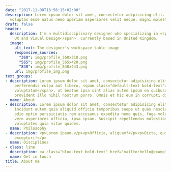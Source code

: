 ```yaml
---
date: "2017-11-08T16:56:15+02:00"
description: Lorem ipsum dolor sit amet, consectetur adipisicing elit. Dolores porro
  voluptas esse natus nemo aperiam asperiores velit neque, magni molestiae!
draft: false
header:
  description: I'm a multidisciplinary designer who specializing in <span class="blue-text">UI,
    UX and Visual Design</span>. Currently based in United Kingdom.
  image:
    alt_text: The designer's workspace table image
    responsive_sources:
      "360": img/profile_360x318.png
      "565": img/profile_565x420.png
      "848": img/profile_848x443.png
    url: img/profile_img.png
text_groups:
- description: Lorem ipsum dolor sit amet, consectetur adipisicing elit. Facilis saepe
    perferendis culpa aut libero, <span class="default-text bold-text">voluptatem
    voluptatum</span>, ut beatae ipsa sint alias autem ipsum ea quibusdam suscipit
    provident illo nihil nostrum porro. Omnis et hic eum in corrupti dicta cum fugiat!
  name: About
- description: Lorem ipsum dolor sit amet, consectetur adipisicing elit. Doloribus
    incidunt autem quia aliquid officia temporibus saepe ut quas nesciunt dolorum
    odio optio perspiciatis rem accusamus expedita nemo quis, fuga voluptatem. Corrupti
    vero asperiores officia, ipsa ipsam. Suscipit repellendus molestias, sint quas
    voluptates quia vitae quidem.
  name: Philosophy
- description: <p>Lorem ipsum.</p><p>Officia, aliquam?</p><p>Dicta, quia?</p><p>Aliquid,
    excepturi!</p>
  name: Disciplines
- class: line
  description: <a class="blue-text bold-text" href="mailto:hello@example.com?subject=Hello,%20Yates!%20Lets%20make%20something%20great%20together!">hello@example.com</a>
  name: Get in touch
title: About me
---
```



